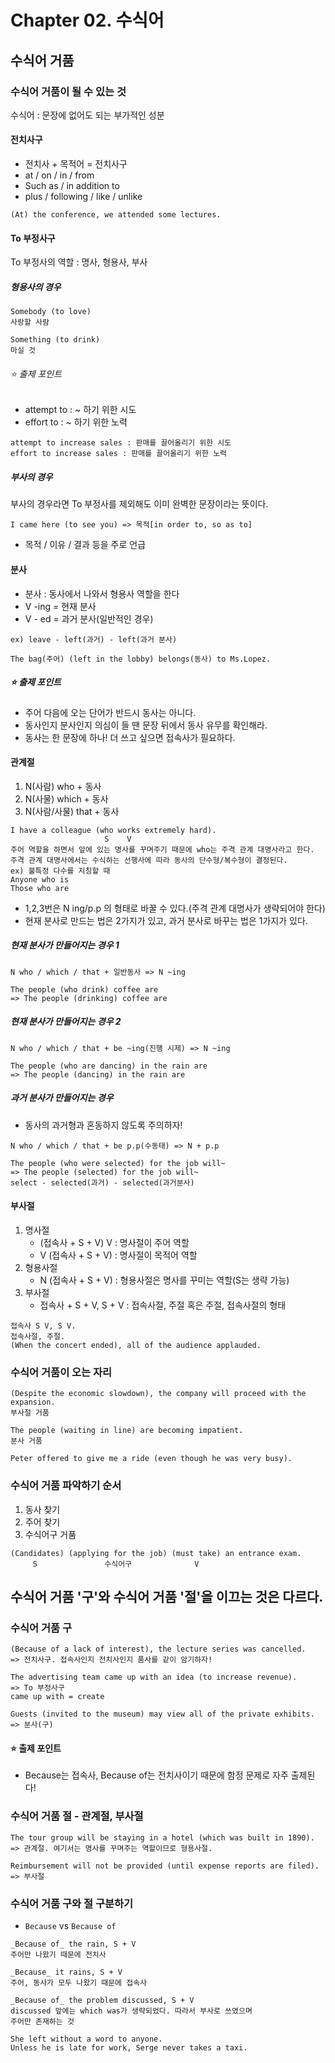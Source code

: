 # Chapter 02. 수식어
## 수식어 거품
### 수식어 거품이 될 수 있는 것
수식어 : 문장에 없어도 되는 부가적인 성분
#### 전치사구
- 전치사 + 목적어 = 전치사구
- at / on / in / from
- Such as / in addition to
- plus / following / like / unlike
```
(At) the conference, we attended some lectures.
```
#### To 부정사구
To 부정사의 역할 : 명사, 형용사, 부사
##### 형용사의 경우
```
Somebody (to love)
사랑할 사람

Something (to drink)
마실 것
```
###### ⭐️ 출제 포인트
- attempt to : ~ 하기 위한 시도 
- effort to : ~ 하기 위한 노력
```
attempt to increase sales : 판매를 끌어올리기 위한 시도
effort to increase sales : 판매를 끌어올리기 위한 노력
```
##### 부사의 경우
부사의 경우라면 To 부정사를 제외해도 이미 완벽한 문장이라는 뜻이다.
```
I came here (to see you) => 목적[in order to, so as to]
```
- 목적 / 이유 / 결과 등을 주로 언급
#### 분사
- 분사 : 동사에서 나와서 형용사 역할을 한다
- V -ing = 현재 분사
- V - ed = 과거 분사(일반적인 경우)
```
ex) leave - left(과거) - left(과거 분사)

The bag(주어) (left in the lobby) belongs(동사) to Ms.Lopez.
```
##### ⭐️ 출제 포인트
- 주어 다음에 오는 단어가 반드시 동사는 아니다.
- 동사인지 분사인지 의심이 들 땐 문장 뒤에서 동사 유무를 확인해라.
- 동사는 한 문장에 하나! 더 쓰고 싶으면 접속사가 필요하다.
#### 관계절
1) N(사람) who + 동사
2) N(사물) which + 동사
3) N(사람/사물) that + 동사
```
I have a colleague (who works extremely hard).
                     S    V
주어 역할을 하면서 앞에 있는 명사를 꾸며주기 때문에 who는 주격 관계 대명사라고 한다.
주격 관계 대명사에서는 수식하는 선행사에 따라 동사의 단수형/복수형이 결정된다.
ex) 불특정 다수를 지칭할 때
Anyone who is
Those who are
```
- 1,2,3번은 N ing/p.p 의 형태로 바꿀 수 있다.(주격 관계 대명사가 생략되어야 한다)
- 현재 분사로 만드는 법은 2가지가 있고, 과거 분사로 바꾸는 법은 1가지가 있다.
##### 현재 분사가 만들어지는 경우 1
```
N who / which / that + 일반동사 => N ~ing

The people (who drink) coffee are
=> The people (drinking) coffee are
```
##### 현재 분사가 만들어지는 경우 2
```
N who / which / that + be ~ing(진행 시제) => N ~ing

The people (who are dancing) in the rain are
=> The people (dancing) in the rain are
```
##### 과거 분사가 만들어지는 경우
- 동사의 과거형과 혼동하지 않도록 주의하자!
```
N who / which / that + be p.p(수동태) => N + p.p

The people (who were selected) for the job will~
=> The people (selected) for the job will~
select - selected(과거) - selected(과거분사)
```
#### 부사절
1) 명사절
	- (접속사 + S + V) V : 명사절이 주어 역할
	- V (접속사 + S + V) : 명사절이 목적어 역할
2) 형용사절
	- N (접속사 + S + V) : 형용사절은 명사를 꾸미는 역할(S는 생략 가능)
3) 부사절
	- 접속사 + S + V, S + V : 접속사절, 주절 혹은 주절, 접속사절의 형태
```
접속사 S V, S V.
접속사절, 주절.
(When the concert ended), all of the audience applauded.
```
### 수식어 거품이 오는 자리
```
(Despite the economic slowdown), the company will proceed with the expansion.
부사절 거품

The people (waiting in line) are becoming impatient.
분사 거품

Peter offered to give me a ride (even though he was very busy).
```
### 수식어 거품 파악하기 순서
1) 동사 찾기
2) 주어 찾기
3) 수식어구 거품
```
(Candidates) (applying for the job) (must take) an entrance exam.
     S               수식어구              V
```
## 수식어 거품 '구'와 수식어 거품 '절'을 이끄는 것은 다르다.
### 수식어 거품 구
```
(Because of a lack of interest), the lecture series was cancelled.
=> 전치사구. 접속사인지 전치사인지 품사를 같이 암기하자!

The advertising team came up with an idea (to increase revenue).
=> To 부정사구
came up with = create

Guests (invited to the museum) may view all of the private exhibits.
=> 분사(구)
```
#### ⭐️ 출제 포인트
- Because는 접속사, Because of는 전치사이기 때문에 함정 문제로 자주 출제된다!
### 수식어 거품 절 - 관계절, 부사절
```
The tour group will be staying in a hotel (which was built in 1890).
=> 관계절. 여기서는 명사를 꾸며주는 역할이므로 형용사절.

Reimbursement will not be provided (until expense reports are filed).
=> 부사절
```
### 수식어 거품 구와 절 구분하기
- `Because` vs `Because of`
```
_Because of_ the rain, S + V
주어만 나왔기 때문에 전치사

_Because_ it rains, S + V
주어, 동사가 모두 나왔기 때문에 접속사

_Because of_ the problem discussed, S + V
discussed 앞에는 which was가 생략되었다. 따라서 부사로 쓰였으며
주어만 존재하는 것

She left without a word to anyone.
Unless he is late for work, Serge never takes a taxi.
```